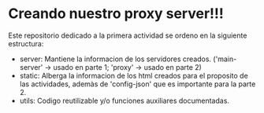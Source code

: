 # Creando nuestro proxy server!!!

Este repositorio dedicado a la primera actividad se ordeno en la siguiente estructura:

- server: Mantiene la informacion de los servidores creados. ('main-server' -> usado en parte 1; 'proxy' -> usado en parte 2)
- static: Alberga la informacion de los html creados para el proposito de las actividades, ademàs de 'config-json' que es importante para la parte 2.
- utils: Codigo reutilizable y/o funciones auxiliares documentadas.


